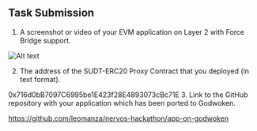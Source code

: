 ## Task Submission
1. A screenshot or video of your EVM application on Layer 2 with Force Bridge support.

![Alt text](https://github.com/leomanza/nervos-hackathon/blob/master/task-8/app_running.gif)

2. The address of the SUDT-ERC20 Proxy Contract that you deployed (in text format).

0x716d0bB7097C6995be1E423f28E4893073cBc71E
3. Link to the GitHub repository with your application which has been ported to Godwoken. 

https://github.com/leomanza/nervos-hackathon/app-on-godwoken
